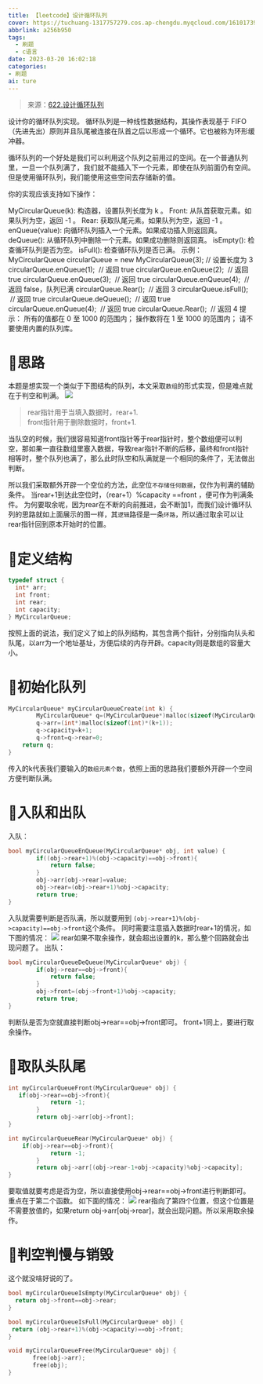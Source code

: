 ```yaml
---
title: 【leetcode】设计循环队列
cover: https://tuchuang-1317757279.cos.ap-chengdu.myqcloud.com/1610173947-QjrHlC-LeetCode.png
abbrlink: a256b950
tags:
  - 刷题
  - c语言
date: 2023-03-20 16:02:18
categories: 
- 刷题
ai: ture
---
```


> 来源：[622.设计循环队列](https://leetcode.cn/problems/design-circular-queue/)

设计你的循环队列实现。 循环队列是一种线性数据结构，其操作表现基于 FIFO（先进先出）原则并且队尾被连接在队首之后以形成一个循环。它也被称为环形缓冲器。

循环队列的一个好处是我们可以利用这个队列之前用过的空间。在一个普通队列里，一旦一个队列满了，我们就不能插入下一个元素，即使在队列前面仍有空间。但是使用循环队列，我们能使用这些空间去存储新的值。

你的实现应该支持如下操作：

MyCircularQueue(k): 构造器，设置队列长度为 k 。
Front: 从队首获取元素。如果队列为空，返回 -1 。
Rear: 获取队尾元素。如果队列为空，返回 -1 。
enQueue(value): 向循环队列插入一个元素。如果成功插入则返回真。
deQueue(): 从循环队列中删除一个元素。如果成功删除则返回真。
isEmpty(): 检查循环队列是否为空。
isFull(): 检查循环队列是否已满。
示例：
MyCircularQueue circularQueue = new MyCircularQueue(3); // 设置长度为 3
circularQueue.enQueue(1);  // 返回 true
circularQueue.enQueue(2);  // 返回 true
circularQueue.enQueue(3);  // 返回 true
circularQueue.enQueue(4);  // 返回 false，队列已满
circularQueue.Rear();  // 返回 3
circularQueue.isFull();  // 返回 true
circularQueue.deQueue();  // 返回 true
circularQueue.enQueue(4);  // 返回 true
circularQueue.Rear();  // 返回 4
提示：
所有的值都在 0 至 1000 的范围内；
操作数将在 1 至 1000 的范围内；
请不要使用内置的队列库。
# 🍏思路
本题是想实现一个类似于下图结构的队列，本文采取`数组`的形式实现，但是难点就在于判空和判满。
<img src="../photo/刷题/设计循环队列1.jpg">
> rear指针用于当填入数据时，rear+1.  
front指针用于删除数据时，front+1.
 
 当队空的时候，我们很容易知道front指针等于rear指针时，整个数组便可以判空，那如果一直往数组里塞入数据，导致rear指针不断的后移，最终和front指针相等时，整个队列也满了，那么此时队空和队满就是一个相同的条件了，无法做出判断。

 所以我们采取额外开辟一个空位的方法，此空位`不存储任何数据`，仅作为判满的辅助条件。
 当rear+1到达此空位时，（rear+1）%capacity ==front  ，便可作为判满条件。
 为何要取余呢，因为rear在不断的向前推进，会不断加1，而我们设计循环队列的思路就如上面展示的图一样，其`逻辑`路径是一条`环路`，所以通过取余可以让rear指针回到原本开始时的位置。

# 🍎定义结构
```c
typedef struct {
  int* arr;
  int front;
  int rear;
  int capacity;
} MyCircularQueue;

```
按照上面的说法，我们定义了如上的队列结构，其包含两个指针，分别指向队头和队尾，以arr为一个地址基址，方便后续的内存开辟。capacity则是数组的容量大小。

# 🍐初始化队列
```c
MyCircularQueue* myCircularQueueCreate(int k) {
        MyCircularQueue* q=(MyCircularQueue*)malloc(sizeof(MyCircularQueue));
        q->arr=(int*)malloc(sizeof(int)*(k+1));
        q->capacity=k+1;
        q->front=q->rear=0;
    return q;
}
```
传入的k代表我们要输入的`数组元素个数`，依照上面的思路我们要额外开辟一个空间方便判断队满。

# 🍊入队和出队
入队：
```c
bool myCircularQueueEnQueue(MyCircularQueue* obj, int value) {
        if((obj->rear+1)%(obj->capacity)==obj->front){
            return false;
        }
        obj->arr[obj->rear]=value;
        obj->rear=(obj->rear+1)%obj->capacity;
        return true;
}
```
入队就需要判断是否队满，所以就要用到  `(obj->rear+1)%(obj->capacity)==obj->front`这个条件。
同时需要注意插入数据时rear+1的情况，如下图的情况：
<img src="../photo/刷题/设计循环队列2.jpg">
rear如果不取余操作，就会超出设置的k，那么整个回路就会出现问题了。
出队：
```c
bool myCircularQueueDeQueue(MyCircularQueue* obj) {
        if(obj->rear==obj->front){
            return false;
        }
        obj->front=(obj->front+1)%obj->capacity;
        return true;
}
```
判断队是否为空就直接判断obj->rear==obj->front即可。
front+1同上，要进行取余操作。

# 🍌取队头队尾
```c
int myCircularQueueFront(MyCircularQueue* obj) {
   if(obj->rear==obj->front){
            return -1;
        }
        return obj->arr[obj->front];
}

int myCircularQueueRear(MyCircularQueue* obj) {
    if(obj->rear==obj->front){
            return -1;
        }
        return obj->arr[(obj->rear-1+obj->capacity)%obj->capacity];
}
```
要取值就要考虑是否为空，所以直接使用obj->rear==obj->front进行判断即可。
重点在于第二个函数。
如下面的情况：
<img src="../photo/刷题/设计循环队列3.jpg">
rear指向了第四个位置，但这个位置是不需要放值的，如果return obj->arr[obj->rear]，就会出现问题。所以采用取余操作。

# 🍉判空判慢与销毁
这个就没啥好说的了。
```c
bool myCircularQueueIsEmpty(MyCircularQueue* obj) {
  return obj->front==obj->rear;
}

bool myCircularQueueIsFull(MyCircularQueue* obj) {
 return (obj->rear+1)%(obj->capacity)==obj->front;
}

void myCircularQueueFree(MyCircularQueue* obj) {
       free(obj->arr);
       free(obj);
}
```




